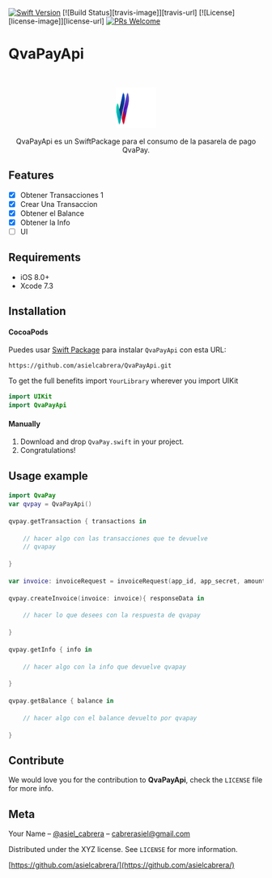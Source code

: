 
[![Swift Version][swift-image]][swift-url]
[![Build Status][travis-image]][travis-url]
[![License][license-image]][license-url]
[![PRs Welcome](https://img.shields.io/badge/PRs-welcome-brightgreen.svg?style=flat-square)](http://makeapullrequest.com)

# QvaPayApi
<br />
<p align="center">
  <a href="https://github.com/asielcabrera/
QvaPayApi">
    <img src="Sources/QvaPay/qvapay-logo-l.png" alt="Logo" width="80" height="80">
  </a>
  <p align="center">
    QvaPayApi es un SwiftPackage para el consumo de la pasarela de pago QvaPay.
  </p>
</p>

## Features

- [x] Obtener Transacciones 1
- [x] Crear Una Transaccion
- [x] Obtener el Balance
- [x] Obtener la Info
- [ ] UI

## Requirements

- iOS 8.0+
- Xcode 7.3

## Installation

#### CocoaPods
Puedes usar [Swift Package](http://cocoapods.org/) para instalar `QvaPayApi` con esta URL:

```git
https://github.com/asielcabrera/QvaPayApi.git
```

To get the full benefits import `YourLibrary` wherever you import UIKit

``` swift
import UIKit
import QvaPayApi
```
#### Manually
1. Download and drop ```QvaPay.swift``` in your project.  
2. Congratulations!  

## Usage example

```swift
import QvaPay
var qvpay = QvaPayApi()

qvpay.getTransaction { transactions in

    // hacer algo con las transacciones que te devuelve
    // qvapay
    
}

var invoice: invoiceRequest = invoiceRequest(app_id, app_secret, amount, description, remote_id, signed)

qvpay.createInvoice(invoice: invoice){ responseData in

    // hacer lo que desees con la respuesta de qvapay

}

qvpay.getInfo { info in

    // hacer algo con la info que devuelve qvapay
    
}

qvpay.getBalance { balance in

    // hacer algo con el balance devuelto por qvapay
    
}

```

## Contribute

We would love you for the contribution to **QvaPayApi**, check the ``LICENSE`` file for more info.

## Meta

Your Name – [@asiel_cabrera](https://twitter.com/asiel_cabrera) – cabrerasiel@gmail.com

Distributed under the XYZ license. See ``LICENSE`` for more information.

[https://github.com/asielcabrera/](https://github.com/asielcabrera/)

[swift-image]:https://img.shields.io/badge/swift-3.0-orange.svg
[swift-url]: https://swift.org/
